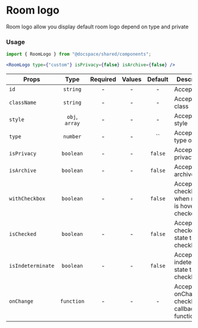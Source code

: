 # Room logo

Room logo allow you display default room logo depend on type and private

### Usage

```js
import { RoomLogo } from "@docspace/shared/components";
```

```jsx
<RoomLogo type={"custom"} isPrivacy={false} isArchive={false} />
```

| Props             |      Type      | Required | Values | Default | Description                                          |
| ----------------- | :------------: | :------: | :----: | :-----: | ---------------------------------------------------- |
| `id`              |    `string`    |    -     |   -    |    -    | Accepts id                                           |
| `className`       |    `string`    |    -     |   -    |    -    | Accepts class                                        |
| `style`           | `obj`, `array` |    -     |   -    |    -    | Accepts css style                                    |
| `type`            |    `number`    |    -     |   -    |   ``    | Accepts the type of room                             |
| `isPrivacy`       |   `boolean`    |    -     |   -    | `false` | Accepts the privacy room                             |
| `isArchive`       |   `boolean`    |    -     |   -    | `false` | Accepts the archive room                             |
| `withCheckbox`    |   `boolean`    |    -     |   -    | `false` | Accepts checkbox when row/tile is hovered or checked |
| `isChecked`       |   `boolean`    |    -     |   -    | `false` | Accepts the checked state to checkbox                |
| `isIndeterminate` |   `boolean`    |    -     |   -    | `false` | Accepts the indeterminate state to checkbox          |
| `onChange`        |   `function`   |    -     |   -    |    -    | Accepts the onChange checkbox callback function      |
